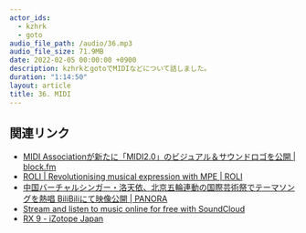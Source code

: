 ```yaml
---
actor_ids:
  - kzhrk
  - goto
audio_file_path: /audio/36.mp3
audio_file_size: 71.9MB
date: 2022-02-05 00:00:00 +0900
description: kzhrkとgotoでMIDIなどについて話しました。
duration: "1:14:50"
layout: article 
title: 36. MIDI
---
```


<!-- prettier-ignore-start -->

## 関連リンク

- [MIDI Associationが新たに「MIDI2.0」のビジュアル＆サウンドロゴを公開 \| block.fm](https://block.fm/news/midi2_0_logo)
- [ROLI \| Revolutionising musical expression with MPE \| ROLI](https://roli.com/)
- [中国バーチャルシンガー・洛天依、北京五輪連動の国際芸術祭でテーマソングを熱唱 BiliBiliにて映像公開 \| PANORA](https://panora.tokyo/archives/42495)
- [Stream and listen to music online for free with SoundCloud](https://soundcloud.com/)
- [RX 9 - iZotope Japan](https://www.izotope.jp/jp/products/rx-9/)

<!-- prettier-ignore-end -->
